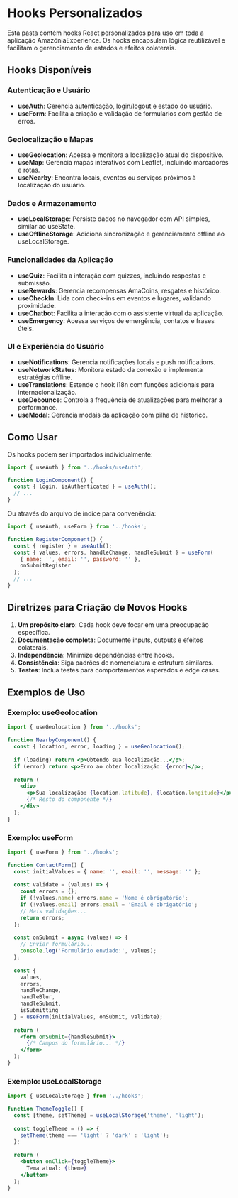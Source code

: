 # Hooks Personalizados

Esta pasta contém hooks React personalizados para uso em toda a aplicação AmazôniaExperience. Os hooks encapsulam lógica reutilizável e facilitam o gerenciamento de estados e efeitos colaterais.

## Hooks Disponíveis

### Autenticação e Usuário

- **useAuth**: Gerencia autenticação, login/logout e estado do usuário.
- **useForm**: Facilita a criação e validação de formulários com gestão de erros.

### Geolocalização e Mapas

- **useGeolocation**: Acessa e monitora a localização atual do dispositivo.
- **useMap**: Gerencia mapas interativos com Leaflet, incluindo marcadores e rotas.
- **useNearby**: Encontra locais, eventos ou serviços próximos à localização do usuário.

### Dados e Armazenamento

- **useLocalStorage**: Persiste dados no navegador com API simples, similar ao useState.
- **useOfflineStorage**: Adiciona sincronização e gerenciamento offline ao useLocalStorage.

### Funcionalidades da Aplicação

- **useQuiz**: Facilita a interação com quizzes, incluindo respostas e submissão.
- **useRewards**: Gerencia recompensas AmaCoins, resgates e histórico.
- **useCheckIn**: Lida com check-ins em eventos e lugares, validando proximidade.
- **useChatbot**: Facilita a interação com o assistente virtual da aplicação.
- **useEmergency**: Acessa serviços de emergência, contatos e frases úteis.

### UI e Experiência do Usuário

- **useNotifications**: Gerencia notificações locais e push notifications.
- **useNetworkStatus**: Monitora estado da conexão e implementa estratégias offline.
- **useTranslations**: Estende o hook i18n com funções adicionais para internacionalização.
- **useDebounce**: Controla a frequência de atualizações para melhorar a performance.
- **useModal**: Gerencia modais da aplicação com pilha de histórico.

## Como Usar

Os hooks podem ser importados individualmente:

```jsx
import { useAuth } from '../hooks/useAuth';

function LoginComponent() {
  const { login, isAuthenticated } = useAuth();
  // ...
}
```

Ou através do arquivo de índice para convenência:

```jsx
import { useAuth, useForm } from '../hooks';

function RegisterComponent() {
  const { register } = useAuth();
  const { values, errors, handleChange, handleSubmit } = useForm(
    { name: '', email: '', password: '' },
    onSubmitRegister
  );
  // ...
}
```

## Diretrizes para Criação de Novos Hooks

1. **Um propósito claro**: Cada hook deve focar em uma preocupação específica.
2. **Documentação completa**: Documente inputs, outputs e efeitos colaterais.
3. **Independência**: Minimize dependências entre hooks.
4. **Consistência**: Siga padrões de nomenclatura e estrutura similares.
5. **Testes**: Inclua testes para comportamentos esperados e edge cases.

## Exemplos de Uso

### Exemplo: useGeolocation

```jsx
import { useGeolocation } from '../hooks';

function NearbyComponent() {
  const { location, error, loading } = useGeolocation();
  
  if (loading) return <p>Obtendo sua localização...</p>;
  if (error) return <p>Erro ao obter localização: {error}</p>;
  
  return (
    <div>
      <p>Sua localização: {location.latitude}, {location.longitude}</p>
      {/* Resto do componente */}
    </div>
  );
}
```

### Exemplo: useForm

```jsx
import { useForm } from '../hooks';

function ContactForm() {
  const initialValues = { name: '', email: '', message: '' };
  
  const validate = (values) => {
    const errors = {};
    if (!values.name) errors.name = 'Nome é obrigatório';
    if (!values.email) errors.email = 'Email é obrigatório';
    // Mais validações...
    return errors;
  };
  
  const onSubmit = async (values) => {
    // Enviar formulário...
    console.log('Formulário enviado:', values);
  };
  
  const {
    values,
    errors,
    handleChange,
    handleBlur,
    handleSubmit,
    isSubmitting
  } = useForm(initialValues, onSubmit, validate);
  
  return (
    <form onSubmit={handleSubmit}>
      {/* Campos do formulário... */}
    </form>
  );
}
```

### Exemplo: useLocalStorage

```jsx
import { useLocalStorage } from '../hooks';

function ThemeToggle() {
  const [theme, setTheme] = useLocalStorage('theme', 'light');
  
  const toggleTheme = () => {
    setTheme(theme === 'light' ? 'dark' : 'light');
  };
  
  return (
    <button onClick={toggleTheme}>
      Tema atual: {theme}
    </button>
  );
}
```